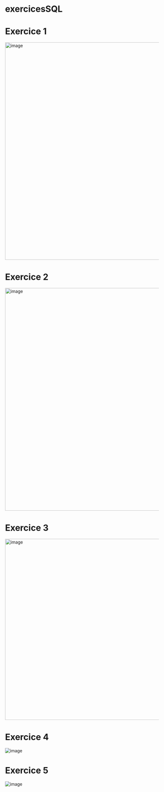 # exercicesSQL

<h1> Exercice 1 </h1>
<img width="710" alt="image" src="https://user-images.githubusercontent.com/85687843/202679128-4e5bf8a0-26d8-4db1-896b-667b273bf145.png">

<h1> Exercice 2 </h1>
<img width="727" alt="image" src="https://user-images.githubusercontent.com/85687843/204228253-e0045522-1dbf-4270-9a47-d3da475527dc.png">                                 

<h1> Exercice 3 </h1>

<img width="591" alt="image" src="https://user-images.githubusercontent.com/85687843/219964787-f80890eb-cebc-48e2-b7e7-a8d11c2b1f39.png">

<h1> Exercice 4 </h1>

![image](https://user-images.githubusercontent.com/85687843/221869106-a7a9eb50-75af-431f-a0ae-5c31f94cfd63.png)


<h1> Exercice 5 </h1>

![image](https://user-images.githubusercontent.com/85687843/221930973-5f556c26-5f7a-43ed-b48f-f76c7414d1dd.png)
